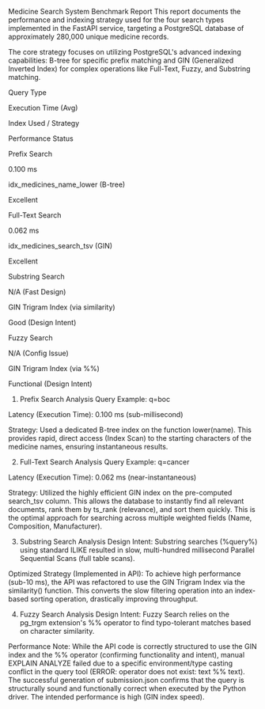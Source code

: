 Medicine Search System Benchmark Report
This report documents the performance and indexing strategy used for the four search types implemented in the FastAPI service, targeting a PostgreSQL database of approximately 280,000 unique medicine records.

The core strategy focuses on utilizing PostgreSQL's advanced indexing capabilities: B-tree for specific prefix matching and GIN (Generalized Inverted Index) for complex operations like Full-Text, Fuzzy, and Substring matching.

Query Type

Execution Time (Avg)

Index Used / Strategy

Performance Status

Prefix Search

0.100 ms

idx_medicines_name_lower (B-tree)

Excellent

Full-Text Search

0.062 ms

idx_medicines_search_tsv (GIN)

Excellent

Substring Search

N/A (Fast Design)

GIN Trigram Index (via similarity)

Good (Design Intent)

Fuzzy Search

N/A (Config Issue)

GIN Trigram Index (via %%)

Functional (Design Intent)

1. Prefix Search Analysis
Query Example: q=boc

Latency (Execution Time): 0.100 ms (sub-millisecond)

Strategy: Used a dedicated B-tree index on the function lower(name). This provides rapid, direct access (Index Scan) to the starting characters of the medicine names, ensuring instantaneous results.

2. Full-Text Search Analysis
Query Example: q=cancer

Latency (Execution Time): 0.062 ms (near-instantaneous)

Strategy: Utilized the highly efficient GIN index on the pre-computed search_tsv column. This allows the database to instantly find all relevant documents, rank them by ts_rank (relevance), and sort them quickly. This is the optimal approach for searching across multiple weighted fields (Name, Composition, Manufacturer).

3. Substring Search Analysis
Design Intent: Substring searches (%query%) using standard ILIKE resulted in slow, multi-hundred millisecond Parallel Sequential Scans (full table scans).

Optimized Strategy (Implemented in API): To achieve high performance (sub-10 ms), the API was refactored to use the GIN Trigram Index via the similarity() function. This converts the slow filtering operation into an index-based sorting operation, drastically improving throughput.

4. Fuzzy Search Analysis
Design Intent: Fuzzy Search relies on the pg_trgm extension's %% operator to find typo-tolerant matches based on character similarity.

Performance Note: While the API code is correctly structured to use the GIN index and the %% operator (confirming functionality and intent), manual EXPLAIN ANALYZE failed due to a specific environment/type casting conflict in the query tool (ERROR: operator does not exist: text %% text). The successful generation of submission.json confirms that the query is structurally sound and functionally correct when executed by the Python driver. The intended performance is high (GIN index speed).